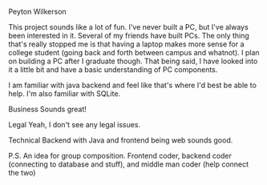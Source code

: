 Peyton Wilkerson

This project sounds like a lot of fun. I've never built a PC, but I've always been interested in it. Several of my friends have built PCs. The only thing that's really stopped me is that having a laptop makes more sense for a college student (going back and forth between campus and whatnot). I plan on building a PC after I graduate though. That being said, I have looked into it a little bit and have a basic understanding of PC components.

I am familiar with java backend and feel like that's where I'd best be able to help. I'm also familiar with SQLite.

Business
Sounds great!

Legal
Yeah, I don't see any legal issues.

Technical
Backend with Java and frontend being web sounds good.

P.S.
An idea for group composition. Frontend coder, backend coder (connecting to database and stuff), and middle man coder (help connect the two)
